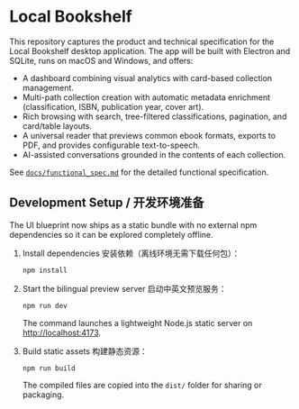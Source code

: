 # Local Bookshelf

This repository captures the product and technical specification for the Local Bookshelf desktop application. The app will be built with Electron and SQLite, runs on macOS and Windows, and offers:

- A dashboard combining visual analytics with card-based collection management.
- Multi-path collection creation with automatic metadata enrichment (classification, ISBN, publication year, cover art).
- Rich browsing with search, tree-filtered classifications, pagination, and card/table layouts.
- A universal reader that previews common ebook formats, exports to PDF, and provides configurable text-to-speech.
- AI-assisted conversations grounded in the contents of each collection.

See [`docs/functional_spec.md`](docs/functional_spec.md) for the detailed functional specification.

## Development Setup / 开发环境准备

The UI blueprint now ships as a static bundle with no external npm dependencies so it can be explored completely offline.

1. Install dependencies 安装依赖（离线环境无需下载任何包）：
   ```bash
   npm install
   ```
2. Start the bilingual preview server 启动中英文预览服务：
   ```bash
   npm run dev
   ```
   The command launches a lightweight Node.js static server on [http://localhost:4173](http://localhost:4173).

3. Build static assets 构建静态资源：
   ```bash
   npm run build
   ```
   The compiled files are copied into the `dist/` folder for sharing or packaging.
